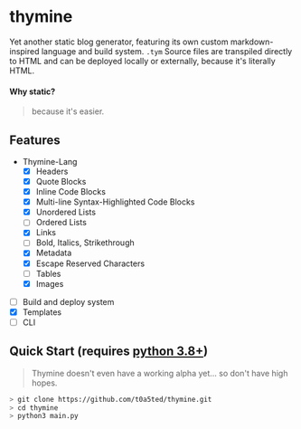 # thymine

Yet another static blog generator, featuring its own custom markdown-inspired language and build system.
`.tym` Source files are transpiled directly to HTML and can be deployed locally or externally, because it's literally HTML.

#### Why static?
> because it's easier.

## Features
- Thymine-Lang
	- [x] Headers
	- [x] Quote Blocks
	- [x] Inline Code Blocks
	- [x] Multi-line Syntax-Highlighted Code Blocks
	- [x] Unordered Lists
	- [ ] Ordered Lists
	- [x] Links
	- [ ] Bold, Italics, Strikethrough
	- [x] Metadata
	- [x] Escape Reserved Characters
	- [ ] Tables
	- [x] Images
- [ ] Build and deploy system
- [x] Templates
- [ ] CLI

## Quick Start (requires [python 3.8+](https://www.python.org/))
> Thymine doesn't even have a working alpha yet...
> so don't have high hopes.
```bash
> git clone https://github.com/t0a5ted/thymine.git
> cd thymine
> python3 main.py
```

